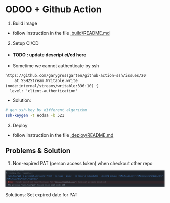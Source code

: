 
# ODOO + Github Action

1. Build image

- follow instruction in the file [.build/README.md](.build/README.md)

2. Setup CI/CD

- #### TODO : update descript ci/cd here

- Sometime we cannot authenticate by ssh

```
https://github.com/garygrossgarten/github-action-ssh/issues/20
    at SSH2Stream.Writable.write (node:internal/streams/writable:336:10) {
  level: 'client-authentication'
```

- Solution:

```bash
# gen ssh-key by different algorithm
ssh-keygen -t ecdsa -b 521
```

3. Deploy

- follow instruction in the file [.deploy/README.md](.deploy/README.md)

## Problems & Solution

1. Non-expired PAT (person access token) when checkout other repo

![img/erro_non_expired_token.png](img/erro_non_expired_token.png)

Solutions: Set expired date for PAT
